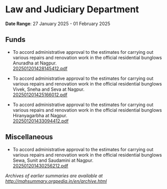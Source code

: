 # Law and Judiciary Department

**Date Range**: 27 January 2025 - 01 February 2025


## Funds
- To accord administrative approval to the estimates for carrying out various repairs and renovation work in the official residential bunglows  Anuradha at Nagpur.\
  [202501201428145412.pdf](https://gr.maharashtra.gov.in/Site/Upload/Government%20Resolutions/English/202501201428145412.pdf)

- To accord administrative approval to the estimates for carrying out various repairs and renovation work in the official residential bunglows  Vivek, Sneha and Seva at Nagpur.\
  [202501201425166012.pdf](https://gr.maharashtra.gov.in/Site/Upload/Government%20Resolutions/English/202501201425166012.pdf)

- To accord administrative approval to the estimates for carrying out various repairs and renovation work in the official residential bunglows  Hiranyagarbha  at Nagpur.\
  [202501201433094412.pdf](https://gr.maharashtra.gov.in/Site/Upload/Government%20Resolutions/English/202501201433094412.pdf)

## Miscellaneous
- To accord administrative approval to the estimates for carrying out various repairs and renovation work in the official residential bunglows  Sewa, Sunit and Saudamini  at Nagpur.\
  [202501201430256212.pdf](https://gr.maharashtra.gov.in/Site/Upload/Government%20Resolutions/English/202501201430256212.pdf)


*Archives of earlier summaries are available at http://mahsummary.orgpedia.in/en/archive.html*